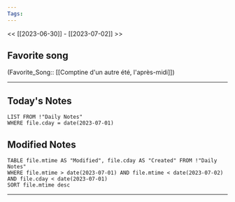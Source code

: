 ```yaml
---
Tags:
---
```

<< [[2023-06-30]] - [[2023-07-02]] >>
## Favorite song
(Favorite_Song:: [[Comptine d'un autre été, l'après-midi]])

___
## Today's Notes
```dataview
LIST FROM !"Daily Notes"
WHERE file.cday = date(2023-07-01)
```
## Modified Notes
```dataview
TABLE file.mtime AS "Modified", file.cday AS "Created" FROM !"Daily Notes" 
WHERE file.mtime > date(2023-07-01) AND file.mtime < date(2023-07-02) AND file.cday < date(2023-07-01)
SORT file.mtime desc
```
___

